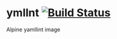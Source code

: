 # ymllnt [![Build Status](https://cloud.drone.io/api/badges/yellowmegaman/ymllnt/status.svg)](https://cloud.drone.io/yellowmegaman/ymllnt)

Alpine yamllint image
